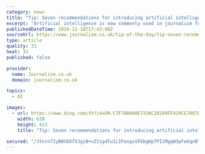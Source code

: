 ```yaml
---
category: news
title: "Tip: Seven recommendations for introducing artificial intelligence to your newsroom"
excerpt: "Artificial intelligence is now commonly used in journalism for anything from combing through large datasets to writing stories. To help you prepare for the future, the Journalism AI team at Polis, London School of Economics and Political Science (LSE), put together a training module seven things to consider before adopting AI in your news ..."
publishedDateTime: 2019-12-16T17:43:00Z
sourceUrl: https://www.journalism.co.uk/tip-of-the-day/tip-seven-recommendations-for-introducing-artificial-intelligence-to-your-newsroom/s419/a748911/
type: article
quality: 31
heat: 31
published: false

provider:
  name: Journalism.co.uk
  domain: journalism.co.uk

topics:
  - AI

images:
  - url: https://www.bing.com/th?id=ON.C7F7A0A60E733AC20199FF419CE7087E
    width: 620
    height: 413
    title: "Tip: Seven recommendations for introducing artificial intelligence to your newsroom"

secured: "/Jtnrn72yBBVEKfXJgiB+vZIsg4Fu1LIPangsVFkbgHp7PIiMgqW3pFeKqnNTWD/vEervu+kO6IYl9MvSjGZm0Nr5Ur70L1BJgAtcS9vzpD2axd9OJZCNGrSzCI2ol8sRU/+1tEQNYU5yHCUoa7g8xckvzucL+7DI9PLo+PHAQLRX3CP8h4/dKSuoAodI/9/bFIEqV+ORYXI/Irh++tqy4CzFXbGvCcawghhKEf4O8YW5YJRi5S3ON8ky5I4oL1peNPq/F9baaGKnx5vLCeRmQ==;lDe2wdQhFUQQy6d9DgFWEA=="
---
```


